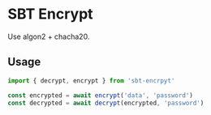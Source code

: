 # SBT Encrypt

Use algon2 + chacha20.

## Usage

```typescript
import { decrypt, encrypt } from 'sbt-encrpyt'

const encrypted = await encrypt('data', 'password')
const decrypted = await decrypt(encrypted, 'password')
```
